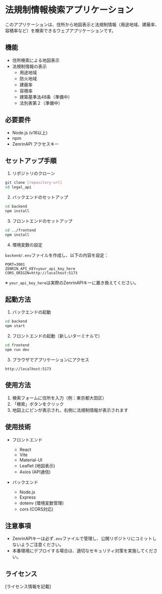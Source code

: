 # 法規制情報検索アプリケーション

このアプリケーションは、住所から地図表示と法規制情報（用途地域、建蔽率、容積率など）を検索できるウェブアプリケーションです。

## 機能

- 住所検索による地図表示
- 法規制情報の表示
  - 用途地域
  - 防火地域
  - 建蔽率
  - 容積率
  - 建築基準法48条（準備中）
  - 法別表第２（準備中）

## 必要要件

- Node.js (v16以上)
- npm
- ZenrinAPI アクセスキー

## セットアップ手順

1. リポジトリのクローン
```bash
git clone [repository-url]
cd legal_api
```

2. バックエンドのセットアップ
```bash
cd backend
npm install
```

3. フロントエンドのセットアップ
```bash
cd ../frontend
npm install
```

4. 環境変数の設定

`backend/.env`ファイルを作成し、以下の内容を設定：
```
PORT=3001
ZENRIN_API_KEY=your_api_key_here
CORS_ORIGIN=http://localhost:5173
```

※ `your_api_key_here`は実際のZenrinAPIキーに置き換えてください。

## 起動方法

1. バックエンドの起動
```bash
cd backend
npm start
```

2. フロントエンドの起動（新しいターミナルで）
```bash
cd frontend
npm run dev
```

3. ブラウザでアプリケーションにアクセス
```
http://localhost:5173
```

## 使用方法

1. 検索フォームに住所を入力（例：東京都大田区）
2. 「検索」ボタンをクリック
3. 地図上にピンが表示され、右側に法規制情報が表示されます

## 使用技術

- フロントエンド
  - React
  - Vite
  - Material-UI
  - Leaflet (地図表示)
  - Axios (API通信)

- バックエンド
  - Node.js
  - Express
  - dotenv (環境変数管理)
  - cors (CORS対応)

## 注意事項

- ZenrinAPIキーは必ず`.env`ファイルで管理し、公開リポジトリにコミットしないようご注意ください。
- 本番環境にデプロイする場合は、適切なセキュリティ対策を実施してください。

## ライセンス

[ライセンス情報を記載]
